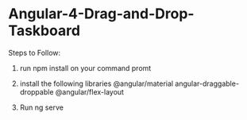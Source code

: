 # Angular-4-Drag-and-Drop-Taskboard


Steps to Follow:

1. run npm install on your command promt
2. install the following libraries 
    @angular/material
    angular-draggable-droppable
    @angular/flex-layout
    
3. Run ng serve

